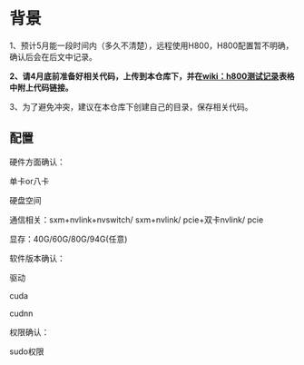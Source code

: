 <h1>背景</h1>

1、预计5月能一段时间内（多久不清楚），远程使用H800，H800配置暂不明确，确认后会在后文中记录。

**2、请4月底前准备好相关代码，上传到本仓库下，并在[wiki：h800测试记录](https://wiki.cambricon.com/pages/viewpage.action?pageId=287452747)表格中附上代码链接。**

3、为了避免冲突，建议在本仓库下创建自己的目录，保存相关代码。

<h2>配置</h2>
硬件方面确认：

单卡or八卡

硬盘空间

通信相关：sxm+nvlink+nvswitch/ sxm+nvlink/ pcie+双卡nvlink/ pcie

显存：40G/60G/80G/94G(任意)

软件版本确认：

驱动 

cuda

cudnn



权限确认：

sudo权限
